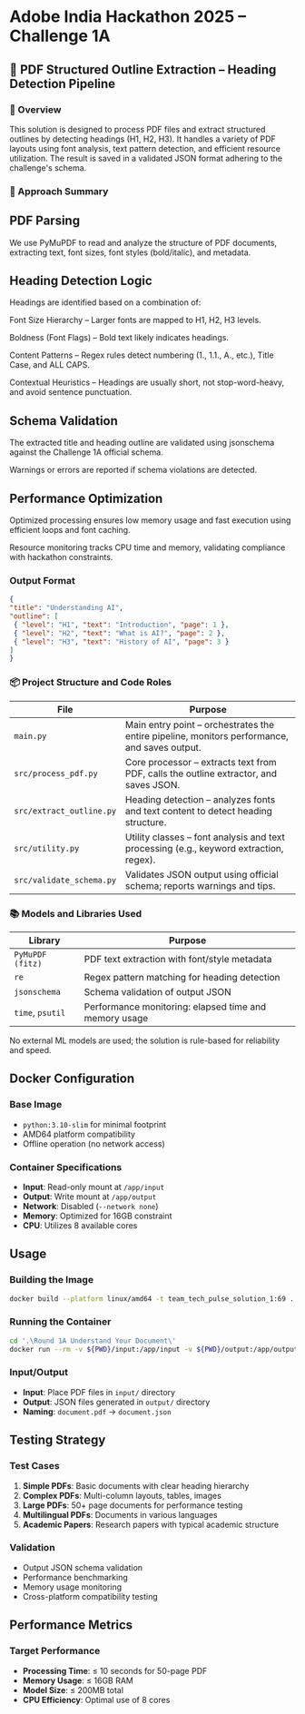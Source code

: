 # Adobe India Hackathon 2025 – Challenge 1A

## 📄 PDF Structured Outline Extraction – Heading Detection Pipeline

### 🚀 Overview
This solution is designed to process PDF files and extract structured outlines by detecting headings (H1, H2, H3). It handles a variety of PDF layouts using font analysis, text pattern detection, and efficient resource utilization. The result is saved in a validated JSON format adhering to the challenge's schema.

### 🧩 Approach Summary

## PDF Parsing

We use PyMuPDF to read and analyze the structure of PDF documents, extracting text, font sizes, font styles (bold/italic), and metadata.

## Heading Detection Logic

Headings are identified based on a combination of:

Font Size Hierarchy – Larger fonts are mapped to H1, H2, H3 levels.

Boldness (Font Flags) – Bold text likely indicates headings.

Content Patterns – Regex rules detect numbering (1., 1.1., A., etc.), Title Case, and ALL CAPS.

Contextual Heuristics – Headings are usually short, not stop-word-heavy, and avoid sentence punctuation.

## Schema Validation

The extracted title and heading outline are validated using jsonschema against the Challenge 1A official schema.

Warnings or errors are reported if schema violations are detected.

## Performance Optimization

Optimized processing ensures low memory usage and fast execution using efficient loops and font caching.

Resource monitoring tracks CPU time and memory, validating compliance with hackathon constraints.

### Output Format

```json
{
"title": "Understanding AI",
"outline": [
 { "level": "H1", "text": "Introduction", "page": 1 },
 { "level": "H2", "text": "What is AI?", "page": 2 },
 { "level": "H3", "text": "History of AI", "page": 3 }
]
}

```
### 📦 Project Structure and Code Roles
| **File**                 | **Purpose**                                                                                  |
| ------------------------ | -------------------------------------------------------------------------------------------- |
| `main.py`                | Main entry point – orchestrates the entire pipeline, monitors performance, and saves output. |
| `src/process_pdf.py`         | Core processor – extracts text from PDF, calls the outline extractor, and saves JSON.        |
| `src/extract_outline.py` | Heading detection – analyzes fonts and text content to detect heading structure.             |
| `src/utility.py`             | Utility classes – font analysis and text processing (e.g., keyword extraction, regex).       |
| `src/validate_schema.py`     | Validates JSON output using official schema; reports warnings and tips.                      |


### 📚 Models and Libraries Used
| **Library**      | **Purpose**                                           |
| ---------------- | ----------------------------------------------------- |
| `PyMuPDF (fitz)` | PDF text extraction with font/style metadata          |
| `re`             | Regex pattern matching for heading detection          |
| `jsonschema`     | Schema validation of output JSON                      |
| `time`, `psutil` | Performance monitoring: elapsed time and memory usage |


No external ML models are used; the solution is rule-based for reliability and speed.

## Docker Configuration

### Base Image

- `python:3.10-slim` for minimal footprint
- AMD64 platform compatibility
- Offline operation (no network access)

### Container Specifications

- **Input**: Read-only mount at `/app/input`
- **Output**: Write mount at `/app/output`
- **Network**: Disabled (`--network none`)
- **Memory**: Optimized for 16GB constraint
- **CPU**: Utilizes 8 available cores

## Usage

### Building the Image

```bash
docker build --platform linux/amd64 -t team_tech_pulse_solution_1:69 .
```

### Running the Container

```bash
cd '.\Round 1A Understand Your Document\'
docker run --rm -v ${PWD}/input:/app/input -v ${PWD}/output:/app/output --network none team_tech_pulse_solution_1:69
```

### Input/Output

- **Input**: Place PDF files in `input/` directory
- **Output**: JSON files generated in `output/` directory
- **Naming**: `document.pdf` → `document.json`

## Testing Strategy

### Test Cases

1. **Simple PDFs**: Basic documents with clear heading hierarchy
2. **Complex PDFs**: Multi-column layouts, tables, images
3. **Large PDFs**: 50+ page documents for performance testing
4. **Multilingual PDFs**: Documents in various languages
5. **Academic Papers**: Research papers with typical academic structure

### Validation

- Output JSON schema validation
- Performance benchmarking
- Memory usage monitoring
- Cross-platform compatibility testing

## Performance Metrics

### Target Performance

- **Processing Time**: ≤ 10 seconds for 50-page PDF
- **Memory Usage**: ≤ 16GB RAM
- **Model Size**: ≤ 200MB total
- **CPU Efficiency**: Optimal use of 8 cores


